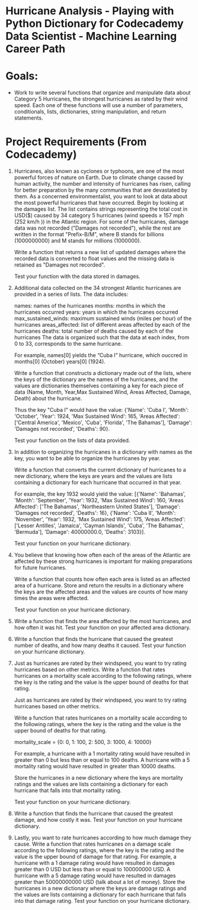 # Hurricane Analysis - Playing with Python Dictionary for Codecademy Data Scientist - Machine Learning Career Path

# Goals:
- Work to write several functions that organize and manipulate data about Category 5 Hurricanes, the strongest hurricanes as rated by their wind speed. Each one of these functions will use a number of parameters, conditionals, lists, dictionaries, string manipulation, and return statements.

# Project Requirements (From Codecademy)
1. Hurricanes, also known as cyclones or typhoons, are one of the most powerful forces of nature on Earth. Due to climate change caused by human activity, the number and intensity of hurricanes has risen, calling for better preparation by the many communities that are devastated by them. As a concerned environmentalist, you want to look at data about the most powerful hurricanes that have occurred.
    Begin by looking at the damages list. The list contains strings representing the total cost in USD($) caused by 34 category 5 hurricanes (wind speeds ≥ 157 mph (252 km/h )) in the Atlantic region. For some of the hurricanes, damage data was not recorded ("Damages not recorded"), while the rest are written in the format "Prefix-B/M", where B stands for billions (1000000000) and M stands for millions (1000000).

    Write a function that returns a new list of updated damages where the recorded data is converted to float values and the missing data is retained as "Damages not recorded".

    Test your function with the data stored in damages.
2. Additional data collected on the 34 strongest Atlantic hurricanes are provided in a series of lists. The data includes:

    names: names of the hurricanes
    months: months in which the hurricanes occurred
    years: years in which the hurricanes occurred
    max_sustained_winds: maximum sustained winds (miles per hour) of the hurricanes
    areas_affected: list of different areas affected by each of the hurricanes
    deaths: total number of deaths caused by each of the hurricanes
    The data is organized such that the data at each index, from 0 to 33, corresponds to the same hurricane.

    For example, names[0] yields the “Cuba I” hurricane, which ouccred in months[0] (October) years[0] (1924).

    Write a function that constructs a dictionary made out of the lists, where the keys of the dictionary are the names of the hurricanes, and the values are dictionaries themselves containing a key for each piece of data (Name, Month, Year,Max Sustained Wind, Areas Affected, Damage, Death) about the hurricane.

    Thus the key "Cuba I" would have the value: {'Name': 'Cuba I', 'Month': 'October', 'Year': 1924, 'Max Sustained Wind': 165, 'Areas Affected': ['Central America', 'Mexico', 'Cuba', 'Florida', 'The Bahamas'], 'Damage': 'Damages not recorded', 'Deaths': 90}.

    Test your function on the lists of data provided.
3. In addition to organizing the hurricanes in a dictionary with names as the key, you want to be able to organize the hurricanes by year.

    Write a function that converts the current dictionary of hurricanes to a new dictionary, where the keys are years and the values are lists containing a dictionary for each hurricane that occurred in that year.

    For example, the key 1932 would yield the value: [{'Name': 'Bahamas', 'Month': 'September', 'Year': 1932, 'Max Sustained Wind': 160, 'Areas Affected': ['The Bahamas', 'Northeastern United States'], 'Damage': 'Damages not recorded', 'Deaths': 16}, {'Name': 'Cuba II', 'Month': 'November', 'Year': 1932, 'Max Sustained Wind': 175, 'Areas Affected': ['Lesser Antilles', 'Jamaica', 'Cayman Islands', 'Cuba', 'The Bahamas', 'Bermuda'], 'Damage': 40000000.0, 'Deaths': 3103}].

    Test your function on your hurricane dictionary.

4. You believe that knowing how often each of the areas of the Atlantic are affected by these strong hurricanes is important for making preparations for future hurricanes.

    Write a function that counts how often each area is listed as an affected area of a hurricane. Store and return the results in a dictionary where the keys are the affected areas and the values are counts of how many times the areas were affected.

    Test your function on your hurricane dictionary.

5. Write a function that finds the area affected by the most hurricanes, and how often it was hit. Test your function on your affected area dictionary.

6. Write a function that finds the hurricane that caused the greatest number of deaths, and how many deaths it caused. Test your function on your hurricane dictionary.

7. Just as hurricanes are rated by their windspeed, you want to try rating hurricanes based on other metrics. Write a function that rates hurricanes on a mortality scale according to the following ratings, where the key is the rating and the value is the upper bound of deaths for that rating. 

    Just as hurricanes are rated by their windspeed, you want to try rating hurricanes based on other metrics.

    Write a function that rates hurricanes on a mortality scale according to the following ratings, where the key is the rating and the value is the upper bound of deaths for that rating.

    mortality_scale = {0: 0,
                    1: 100,
                    2: 500,
                    3: 1000,
                    4: 10000}

    For example, a hurricane with a 1 mortality rating would have resulted in greater than 0 but less than or equal to 100 deaths. A hurricane with a 5 mortality rating would have resulted in greater than 10000 deaths.

    Store the hurricanes in a new dictionary where the keys are mortality ratings and the values are lists containing a dictionary for each hurricane that falls into that mortality rating.

    Test your function on your hurricane dictionary.

8. Write a function that finds the hurricane that caused the greatest damage, and how costly it was. Test your function on your hurricane dictionary.

9. Lastly, you want to rate hurricanes according to how much damage they cause. Write a function that rates hurricanes on a damage scale according to the following ratings, where the key is the rating and the value is the upper bound of damage for that rating. For example, a hurricane with a 1 damage rating would have resulted in damages greater than 0 USD but less than or equal to 100000000 USD. A hurricane with a 5 damage rating would have resulted in damages greater than 50000000000 USD (talk about a lot of money). Store the hurricanes in a new dictionary where the keys are damage ratings and the values are lists containing a dictionary for each hurricane that falls into that damage rating. Test your function on your hurricane dictionary.